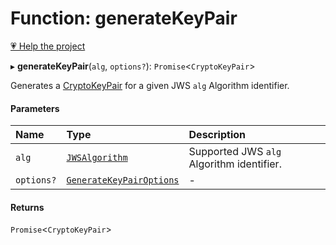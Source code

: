 # Function: generateKeyPair

[💗 Help the project](https://github.com/sponsors/panva)

▸ **generateKeyPair**(`alg`, `options?`): `Promise`<`CryptoKeyPair`\>

Generates a
[CryptoKeyPair](https://developer.mozilla.org/en-US/docs/Web/API/CryptoKeyPair)
for a given JWS `alg` Algorithm identifier.

#### Parameters

| Name | Type | Description |
| :------ | :------ | :------ |
| `alg` | [`JWSAlgorithm`](../types/JWSAlgorithm.md) | Supported JWS `alg` Algorithm identifier. |
| `options?` | [`GenerateKeyPairOptions`](../interfaces/GenerateKeyPairOptions.md) | - |

#### Returns

`Promise`<`CryptoKeyPair`\>
